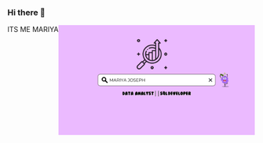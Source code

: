 ### Hi there 👋

<img align="right" alt="Coding" width="400" src="https://github.com/Mariyajoseph24/Mariyajoseph24/blob/main/Purple%20Playful%20Good%20Day%20Quotes%20Desktop%20Wallpaper.png">



ITS ME MARIYA

<!--
**Mariyajoseph24/Mariyajoseph24** is a ✨ _special_ ✨ repository because its `README.md` (this file) appears on your GitHub profile.

Here are some ideas to get you started:

- 🔭 I’m currently working on ...SOMETHING FISHYY
- 🌱 I’m currently learning ...
- 👯 I’m looking to collaborate on ...
- 🤔 I’m looking for help with ...
- 💬 Ask me about ...
- 📫 How to reach me: ...
- 😄 Pronouns: ...
- ⚡ Fun fact: ...
-->

